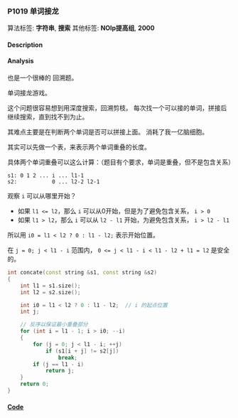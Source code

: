 ### P1019 单词接龙

算法标签: **字符串**, **搜索**
其他标签: **NOIp提高组**, **2000**


#### Description

#### Analysis

也是一个很棒的 回溯题。

单词接龙游戏。

这个问题很容易想到用深度搜索，回溯剪枝。 每次找一个可以接的单词，拼接后继续搜索，直到找不到为止。

其难点主要是在判断两个单词是否可以拼接上面。 消耗了我一亿脑细胞。

其实可以先做一个表，来表示两个单词重叠的长度。

具体两个单词重叠可以这么计算：（题目有个要求，单词是重叠，但不是包含关系）

```
s1: 0 1 2 ... i ... l1-1
s2:           0 ... l2-2 l2-1
```

观察 `i` 可以从哪里开始？

- 如果 `l1 <= l2`，那么 `i` 可以从0开始，但是为了避免包含关系， `i > 0`
- 如果 `l1 > l2`，那么 `i` 可以从 `l2 - l1` 开始，为避免包含关系， `i > l2 - l1`

所以用 `i0 = l1 < l2 ? 0 : l1 - l2;` 表示开始位置。

在 `j = 0; j < l1 - i` 范围内， `0 <= j < l1 - i < l1 - l2 + l1 = l2` 是安全的。


```cpp
int concate(const string &s1, const string &s2)
{
    int l1 = s1.size();
    int l2 = s2.size();

    int i0 = l1 < l2 ? 0 : l1 - l2;  // i 的起点位置
    int j;

    // 反序以保证最小重叠部分
    for (int i = l1 - 1; i > i0; --i)
    {
        for (j = 0; j < l1 - i; ++j)
            if (s1[i + j] != s2[j])
                break;
        if (j == l1 - i)
            return j;
    }
    return 0;
}
```


#### [Code](../../cpp/10/p1019.cpp)
